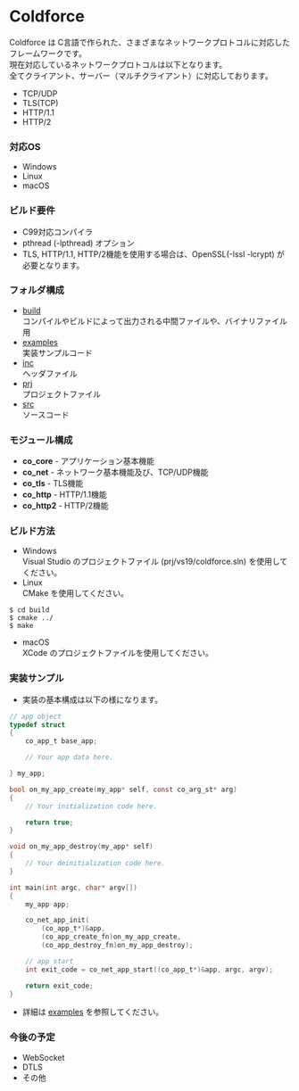 Coldforce
========

Coldforce は C言語で作られた、さまざまなネットワークプロトコルに対応したフレームワークです。  
現在対応しているネットワークプロトコルは以下となります。  
全てクライアント、サーバー（マルチクライアント）に対応しております。
* TCP/UDP
* TLS(TCP)
* HTTP/1.1
* HTTP/2

### 対応OS
* Windows
* Linux
* macOS

### ビルド要件
* C99対応コンパイラ
* pthread (-lpthread) オプション
* TLS, HTTP/1.1, HTTP/2機能を使用する場合は、OpenSSL(-lssl -lcrypt) が必要となります。

### フォルダ構成
* [build](https://github.com/Ichishino/coldforce/tree/master/build)  
コンパイルやビルドによって出力される中間ファイルや、バイナリファイル用
* [examples](https://github.com/Ichishino/coldforce/tree/master/examples)  
実装サンプルコード
* [inc](https://github.com/Ichishino/coldforce/tree/master/inc)  
ヘッダファイル
* [prj](https://github.com/Ichishino/coldforce/tree/master/prj)  
プロジェクトファイル
* [src](https://github.com/Ichishino/coldforce/tree/master/src)  
ソースコード

### モジュール構成
* **co_core** - アプリケーション基本機能
* **co_net** - ネットワーク基本機能及び、TCP/UDP機能
* **co_tls** - TLS機能
* **co_http** - HTTP/1.1機能
* **co_http2** - HTTP/2機能

### ビルド方法
* Windows  
Visual Studio のプロジェクトファイル (prj/vs19/coldforce.sln) を使用してください。
* Linux  
CMake を使用してください。
```shellsession
$ cd build
$ cmake ../
$ make
```
* macOS  
XCode のプロジェクトファイルを使用してください。

### 実装サンプル
* 実装の基本構成は以下の様になります。
```C
// app object
typedef struct
{
    co_app_t base_app;

    // Your app data here.

} my_app;

bool on_my_app_create(my_app* self, const co_arg_st* arg)
{
    // Your initialization code here.

    return true;
}

void on_my_app_destroy(my_app* self)
{
    // Your deinitialization code here.
}

int main(int argc, char* argv[])
{
    my_app app;

    co_net_app_init(
        (co_app_t*)&app,
        (co_app_create_fn)on_my_app_create,
        (co_app_destroy_fn)on_my_app_destroy);

    // app start
    int exit_code = co_net_app_start((co_app_t*)&app, argc, argv);

    return exit_code;
}
```

* 詳細は [examples](https://github.com/Ichishino/coldforce/tree/master/examples) を参照してください。

### 今後の予定
* WebSocket
* DTLS
* その他
